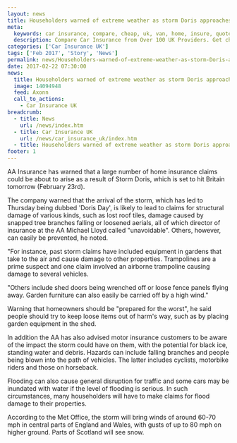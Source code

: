 ```yaml
---
layout: news
title: Householders warned of extreme weather as storm Doris approaches - Quotezone.co.uk
meta:
  keywords: car insurance, compare, cheap, uk, van, home, insure, quotes, online, comparison, bike, loans, life
  description: Compare Car Insurance from Over 100 UK Providers. Get cheap quotes online now using our fast, free, secure comparison site
categories: ['Car Insurance UK']
tags: ['Feb 2017', 'Story', 'News']
permalink: news/Householders-warned-of-extreme-weather-as-storm-Doris-approaches.htm
date: 2017-02-22 07:30:00
news:
  title: Householders warned of extreme weather as storm Doris approaches
  image: 14094948
  feed: Axonn
  call_to_actions:
    - Car Insurance UK
breadcrumb:
  - title: News
    url: /news/index.htm
  - title: Car Insurance UK
    url: /news/car_insurance_uk/index.htm
  - title: Householders warned of extreme weather as storm Doris approaches
footer: 1
---
```


AA Insurance has warned that a large number of home insurance claims could be about to arise as a result of Storm Doris, which is set to hit Britain tomorrow (February 23rd).

The company warned that the arrival of the storm, which has led to Thursday being dubbed &#39;Doris Day&#39;, is likely to lead to claims for structural damage of various kinds, such as lost roof tiles, damage caused by snapped tree branches falling or loosened aerials, all of which director of insurance at the AA Michael Lloyd called &quot;unavoidable&quot;. Others, however, can easily be prevented, he noted.&nbsp;

&quot;For instance, past storm claims have included equipment in gardens that take to the air and cause damage to other properties. Trampolines are a prime suspect and one claim involved an airborne trampoline causing damage to several vehicles. &nbsp;

&quot;Others include shed doors being wrenched off or loose fence panels flying away. Garden furniture can also easily be carried off by a high wind.&quot;

Warning that homeowners should be &quot;prepared for the worst&quot;, he said people should try to keep loose items out of harm&#39;s way, such as by placing garden equipment in the shed.&nbsp;

In addition the AA has also advised motor insurance customers to be aware of the impact the storm could have on them, with the potential for black ice, standing water and debris. Hazards can include falling branches and people being blown into the path of vehicles. The latter includes cyclists, motorbike riders and those on horseback.&nbsp;

Flooding can also cause general disruption for traffic and some cars may be inundated with water if the level of flooding is serious. In such circumstances, many householders will have to make claims for flood damage to their properties.&nbsp;

According to the Met Office, the storm will bring winds of around 60-70 mph in central parts of England and Wales, with gusts of up to 80 mph on higher ground. Parts of Scotland will see snow.
